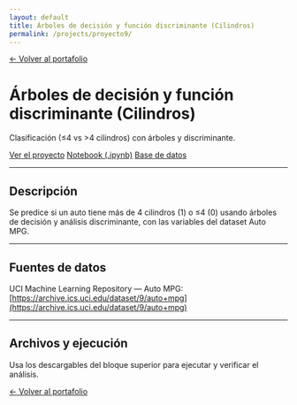 ```yaml
---
layout: default
title: Árboles de decisión y función discriminante (Cilindros)
permalink: /projects/proyecto9/
---
```


<a class="back-link" href="{{ site.baseurl }}/">← Volver al portafolio</a>

<div class="project-hero">
  <h1>Árboles de decisión y función discriminante (Cilindros)</h1>
  <p class="subtitle">Clasificación (≤4 vs &gt;4 cilindros) con árboles y discriminante.</p>

  <div class="cta-row">
    <a class="btn btn-primary" href="{{ site.baseurl }}/notebooks_y_datos/ArbolesDeDecision.html">Ver el proyecto</a>
    <a class="btn" href="{{ site.baseurl }}/notebooks_y_datos/ArbolesDeDecision.ipynb">Notebook (.ipynb)</a>
    <a class="btn" href="{{ site.baseurl }}/notebooks_y_datos/auto2-mpg.data-original">Base de datos</a>
  </div>
</div>

---

## Descripción

Se predice si un auto tiene más de 4 cilindros (1) o ≤4 (0) usando árboles de decisión y análisis discriminante, con las variables del dataset Auto MPG.

---

## Fuentes de datos

UCI Machine Learning Repository — Auto MPG:  
[https://archive.ics.uci.edu/dataset/9/auto+mpg](https://archive.ics.uci.edu/dataset/9/auto+mpg)

---

## Archivos y ejecución

Usa los descargables del bloque superior para ejecutar y verificar el análisis.

<a class="back-link bottom" href="{{ site.baseurl }}/">← Volver al portafolio</a>
